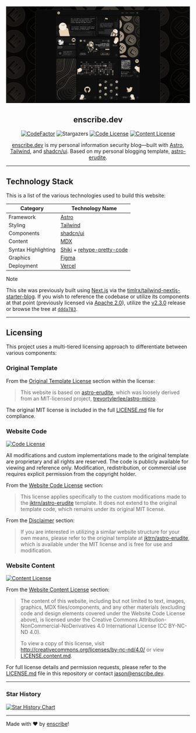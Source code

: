 ![Showcase Card](/public/static/showcase-card.png)

<div align="center">

## enscribe.dev

[![CodeFactor]](https://www.codefactor.io/repository/github/jktrn/enscribe.dev)
![Stargazers]
[![Code License]](LICENSE.md)
[![Content License]](LICENSE.content.md)

[enscribe.dev](https://enscribe.dev) is my personal information security blog—built with [Astro](https://astro.build/), [Tailwind](https://tailwindcss.com/), and [shadcn/ui](https://ui.shadcn.com/). Based on my personal blogging template, [astro-erudite](https://github.com/jktrn/astro-erudite).

</div>

---

## Technology Stack

This is a list of the various technologies used to build this website:

| Category            | Technology Name                                                                                    |
| ------------------- | -------------------------------------------------------------------------------------------------- |
| Framework           | [Astro](https://astro.build/)                                                                      |
| Styling             | [Tailwind](https://tailwindcss.com)                                                                |
| Components          | [shadcn/ui](https://ui.shadcn.com/)                                                                |
| Content             | [MDX](https://mdxjs.com/)                                                                          |
| Syntax Highlighting | [Shiki](https://github.com/shikijs/shiki) + [rehype-pretty-code](https://rehype-pretty.pages.dev/) |
| Graphics            | [Figma](https://www.figma.com/)                                                                    |
| Deployment          | [Vercel](https://vercel.com)                                                                       |

> [!NOTE]
> This site was previously built using [Next.js](https://nextjs.org) via the [timlrx/tailwind-nextjs-starter-blog](https://github.com/timlrx/tailwind-nextjs-starter-blog). If you wish to reference the codebase or utilize its components at that point (previously licensed via [Apache 2.0](https://github.com/jktrn/enscribe.dev/blob/ddda783b21d5d49783f4d98e9b06676af8f95031/LICENSE)), utilize the [v2.3.0](https://github.com/jktrn/enscribe.dev/releases/tag/v2.3.0) release or browse the tree at [`ddda783`](https://github.com/jktrn/enscribe.dev/tree/ddda783b21d5d49783f4d98e9b06676af8f95031).

---

## Licensing

This project uses a multi-tiered licensing approach to differentiate between various components:

### Original Template

From the [Original Template License](LICENSE.md#original-template-license) section within the license:

> This website is based on [astro-erudite](https://github.com/jktrn/astro-erudite), which was loosely derived from an MIT-licensed project, [trevortylerlee/astro-micro](https://github.com/trevortylerlee/astro-micro).

The original MIT license is included in the full [LICENSE.md](LICENSE.md) file for compliance.

### Website Code

[![Code License]](LICENSE.md)

All modifications and custom implementations made to the original template are proprietary and all rights are reserved. The code is publicly available for viewing and reference only. Modification, redistribution, or commercial use requires explicit permission from the copyright holder.

From the [Website Code License](LICENSE.md#website-code-license) section:

> This license applies specifically to the custom modifications made to the [jktrn/astro-erudite](https://github.com/jktrn/astro-erudite) template. It does not extend to the original template code, which remains under its original MIT license.

From the [Disclaimer](LICENSE.md#disclaimer) section:

> If you are interested in utilizing a similar website structure for your own means, please refer to the original template at [jktrn/astro-erudite](https://github.com/jktrn/astro-erudite), which is available under the MIT license and is free for use and modification.

### Website Content

[![Content License]](LICENSE.content.md)

From the [Website Content License](LICENSE.md#website-content-license) section:

> The content of this website, including but not limited to text, images, graphics, MDX files/components, and any other materials (excluding code and design elements covered under the Website Code License above), is licensed under the Creative Commons Attribution-NonCommercial-NoDerivatives 4.0 International License (CC BY-NC-ND 4.0).
>
> To view a copy of this license, visit http://creativecommons.org/licenses/by-nc-nd/4.0/ or view [LICENSE.content.md](./LICENSE.content.md).

For full license details and permission requests, please refer to the [LICENSE.md](LICENSE.md) file in this repository or contact [jason@enscribe.dev](mailto:jason@enscribe.dev).

---

### Star History

<a href="https://star-history.com/#jktrn/enscribe.dev&Date">
 <picture>
   <source media="(prefers-color-scheme: dark)" srcset="https://api.star-history.com/svg?repos=jktrn/enscribe.dev&type=Date&theme=dark" />
   <source media="(prefers-color-scheme: light)" srcset="https://api.star-history.com/svg?repos=jktrn/enscribe.dev&type=Date" />
   <img alt="Star History Chart" src="https://api.star-history.com/svg?repos=jktrn/enscribe.dev&type=Date" />
 </picture>
</a>


---

Made with ♥ by [enscribe](https://enscribe.dev)!

[cc-by-nc-nd]: http://creativecommons.org/licenses/by-nc-nd/4.0/
[cc-by-nc-nd-shield]: https://img.shields.io/badge/License-CC%20BY--NC--ND%204.0-lightgrey.svg

[CodeFactor]: https://img.shields.io/codefactor/grade/github/jktrn/enscribe.dev?color=2f2a24&logo=codefactor&logoColor=fff&style=for-the-badge
[Stargazers]: https://img.shields.io/github/stars/jktrn/enscribe.dev?color=463f37&logo=github&logoColor=fff&style=for-the-badge
[Code License]: https://img.shields.io/badge/code%20license-proprietary-5d5449?style=for-the-badge&logo=github&logoColor=fff
[Content License]: https://img.shields.io/badge/content%20license-CC%20BY--NC--ND%204.0-756a5b?style=for-the-badge&logo=creativecommons&logoColor=fff
